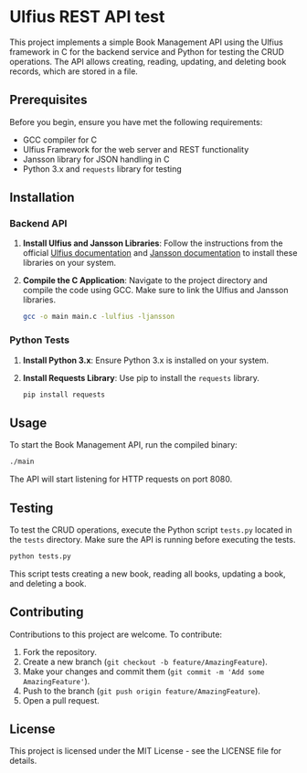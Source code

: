 # Ulfius REST API test

This project implements a simple Book Management API using the Ulfius framework in C for the backend service and Python for testing the CRUD operations. The API allows creating, reading, updating, and deleting book records, which are stored in a file.

## Prerequisites

Before you begin, ensure you have met the following requirements:

- GCC compiler for C
- Ulfius Framework for the web server and REST functionality
- Jansson library for JSON handling in C
- Python 3.x and `requests` library for testing

## Installation

### Backend API

1. **Install Ulfius and Jansson Libraries**: Follow the instructions from the official [Ulfius documentation](https://github.com/babelouest/ulfius) and [Jansson documentation](https://digip.org/jansson/) to install these libraries on your system.

2. **Compile the C Application**:
   Navigate to the project directory and compile the code using GCC. Make sure to link the Ulfius and Jansson libraries.
   ```sh
   gcc -o main main.c -lulfius -ljansson
   ```

### Python Tests

1. **Install Python 3.x**: Ensure Python 3.x is installed on your system.

2. **Install Requests Library**:
   Use pip to install the `requests` library.
   ```sh
   pip install requests
   ```

## Usage

To start the Book Management API, run the compiled binary:

```sh
./main
```

The API will start listening for HTTP requests on port 8080.

## Testing

To test the CRUD operations, execute the Python script `tests.py` located in the `tests` directory. Make sure the API is running before executing the tests.

```sh
python tests.py
```

This script tests creating a new book, reading all books, updating a book, and deleting a book.

## Contributing

Contributions to this project are welcome. To contribute:

1. Fork the repository.
2. Create a new branch (`git checkout -b feature/AmazingFeature`).
3. Make your changes and commit them (`git commit -m 'Add some AmazingFeature'`).
4. Push to the branch (`git push origin feature/AmazingFeature`).
5. Open a pull request.

## License

This project is licensed under the MIT License - see the LICENSE file for details.
